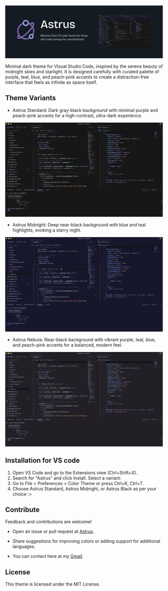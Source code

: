 ![Astrus](./astrus-header.png)

 Minimal dark theme for Visual Studio Code, inspired by the serene beauty of midnight skies and starlight. It is designed carefully with curated palette of purple, teal, blue, and peach-pink accents to create a distraction-free interface that feels as infinite as space itself.

## Theme Variants

- Astrus Standard: Dark gray-black background with minimal purple and peach-pink accents for a high-contrast, ultra-dark experience.
<img src="./demo/astrus-standard.png">

- Astrus Midnight: Deep near-black background with blue and teal highlights, evoking a starry night.
<img src="./demo/astrus-midnight.png">

- Astrus Nebula: Near-black background with vibrant purple, teal, blue, and peach-pink accents for a balanced, modern feel.
<img src="./demo/astrus-nebula.png">

## Installation for VS code

1. Open VS Code and go to the Extensions view (Ctrl+Shift+X).
2. Search for "Astrus" and click Install.
Select a variant:
3. Go to File > Preferences > Color Theme or press Ctrl+K, Ctrl+T.
4. Choose Astrus Standard, Astrus Midnight, or Astrus Black as per your choice :>


## Contribute

Feedback and contributions are welcome!

- Open an issue or pull request at [Astrus](https://github.com/shailesh43/Astrus).

- Share suggestions for improving colors or adding support for additional languages.
- You can contact here at my [Gmail](satheshailesh43@gmail.com).

## License

This theme is licensed under the MIT License.
